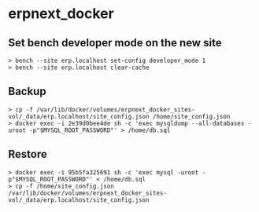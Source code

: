 # erpnext_docker

## Set bench developer mode on the new site
```
> bench --site erp.localhost set-config developer_mode 1
> bench --site erp.localhost clear-cache
```

## Backup
```
> cp -f /var/lib/docker/volumes/erpnext_docker_sites-vol/_data/erp.localhost/site_config.json /home/site_config.json
> docker exec -i 2e39d0bee4de sh -c 'exec mysqldump --all-databases -uroot -p"$MYSQL_ROOT_PASSWORD"' > /home/db.sql
```

## Restore
```
> docker exec -i 95b5fa325691 sh -c 'exec mysql -uroot -p"$MYSQL_ROOT_PASSWORD"' < /home/db.sql
> cp -f /home/site_config.json /var/lib/docker/volumes/erpnext_docker_sites-vol/_data/erp.localhost/site_config.json
```

